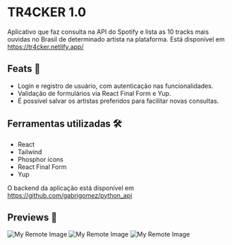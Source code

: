 # TR4CKER 1.0 

Aplicativo que faz consulta na API do Spotify e lista as 10 tracks mais ouvidas no Brasil de determinado artista na plataforma.
Está disponível em https://tr4cker.netlify.app/

## Feats :star2:	

- Login e registro de usuário, com autenticação nas funcionalidades.
- Validação de formulários via React Final Form e Yup.
- É possível salvar os artistas preferidos para facilitar novas consultas.

## Ferramentas utilizadas :hammer_and_wrench:

- React
- Tailwind
- Phosphor icons
- React Final Form
- Yup

O backend da aplicação está disponível em https://github.com/gabrigomez/python_api

## Previews :eyes:

![My Remote Image](https://github.com/gabrigomez/python_api/assets/69373145/a772c15f-545b-4e3d-9d73-697cc95b3251)
![My Remote Image](https://github.com/gabrigomez/python_api/assets/69373145/40da99af-df38-44a7-a224-20a6ff5fc3a8)
![My Remote Image](https://github.com/gabrigomez/python_api/assets/69373145/472241de-ed1e-418c-9fef-559c3bf2f1c8)